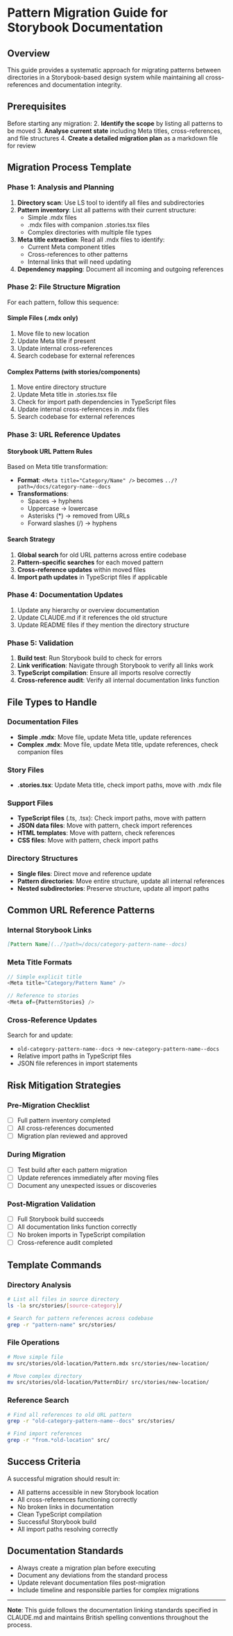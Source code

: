 # Pattern Migration Guide for Storybook Documentation

## Overview
This guide provides a systematic approach for migrating patterns between directories in a Storybook-based design system while maintaining all cross-references and documentation integrity.

## Prerequisites
Before starting any migration:
2. **Identify the scope** by listing all patterns to be moved
3. **Analyse current state** including Meta titles, cross-references, and file structures
4. **Create a detailed migration plan** as a markdown file for review

## Migration Process Template

### Phase 1: Analysis and Planning
1. **Directory scan**: Use LS tool to identify all files and subdirectories
2. **Pattern inventory**: List all patterns with their current structure:
   - Simple .mdx files
   - .mdx files with companion .stories.tsx files
   - Complex directories with multiple file types
3. **Meta title extraction**: Read all .mdx files to identify:
   - Current Meta component titles
   - Cross-references to other patterns
   - Internal links that will need updating
4. **Dependency mapping**: Document all incoming and outgoing references

### Phase 2: File Structure Migration
For each pattern, follow this sequence:

#### Simple Files (.mdx only)
1. Move file to new location
2. Update Meta title if present
3. Update internal cross-references
4. Search codebase for external references

#### Complex Patterns (with stories/components)
1. Move entire directory structure
2. Update Meta title in .stories.tsx file
3. Check for import path dependencies in TypeScript files
4. Update internal cross-references in .mdx files
5. Search codebase for external references

### Phase 3: URL Reference Updates

#### Storybook URL Pattern Rules
Based on Meta title transformation:
- **Format**: `<Meta title="Category/Name" />` becomes `../?path=/docs/category-name--docs`
- **Transformations**:
  - Spaces → hyphens
  - Uppercase → lowercase
  - Asterisks (*) → removed from URLs
  - Forward slashes (/) → hyphens

#### Search Strategy
1. **Global search** for old URL patterns across entire codebase
2. **Pattern-specific searches** for each moved pattern
3. **Cross-reference updates** within moved files
4. **Import path updates** in TypeScript files if applicable

### Phase 4: Documentation Updates
1. Update any hierarchy or overview documentation
2. Update CLAUDE.md if it references the old structure
3. Update README files if they mention the directory structure

### Phase 5: Validation
1. **Build test**: Run Storybook build to check for errors
2. **Link verification**: Navigate through Storybook to verify all links work
3. **TypeScript compilation**: Ensure all imports resolve correctly
4. **Cross-reference audit**: Verify all internal documentation links function

## File Types to Handle

### Documentation Files
- **Simple .mdx**: Move file, update Meta title, update references
- **Complex .mdx**: Move file, update Meta title, update references, check companion files

### Story Files
- **.stories.tsx**: Update Meta title, check import paths, move with .mdx file

### Support Files
- **TypeScript files** (.ts, .tsx): Check import paths, move with pattern
- **JSON data files**: Move with pattern, check import references
- **HTML templates**: Move with pattern, check references
- **CSS files**: Move with pattern, check import paths

### Directory Structures
- **Single files**: Direct move and reference update
- **Pattern directories**: Move entire structure, update all internal references
- **Nested subdirectories**: Preserve structure, update all import paths

## Common URL Reference Patterns

### Internal Storybook Links
```markdown
[Pattern Name](../?path=/docs/category-pattern-name--docs)
```

### Meta Title Formats
```typescript
// Simple explicit title
<Meta title="Category/Pattern Name" />

// Reference to stories
<Meta of={PatternStories} />
```

### Cross-Reference Updates
Search for and update:
- `old-category-pattern-name--docs` → `new-category-pattern-name--docs`
- Relative import paths in TypeScript files
- JSON file references in import statements

## Risk Mitigation Strategies

### Pre-Migration Checklist
- [ ] Full pattern inventory completed
- [ ] All cross-references documented
- [ ] Migration plan reviewed and approved

### During Migration
- [ ] Test build after each pattern migration
- [ ] Update references immediately after moving files
- [ ] Document any unexpected issues or discoveries

### Post-Migration Validation
- [ ] Full Storybook build succeeds
- [ ] All documentation links function correctly
- [ ] No broken imports in TypeScript compilation
- [ ] Cross-reference audit completed

## Template Commands

### Directory Analysis
```bash
# List all files in source directory
ls -la src/stories/[source-category]/

# Search for pattern references across codebase
grep -r "pattern-name" src/stories/
```

### File Operations
```bash
# Move simple file
mv src/stories/old-location/Pattern.mdx src/stories/new-location/

# Move complex directory
mv src/stories/old-location/PatternDir/ src/stories/new-location/
```

### Reference Search
```bash
# Find all references to old URL pattern
grep -r "old-category-pattern-name--docs" src/stories/

# Find import references
grep -r "from.*old-location" src/
```

## Success Criteria
A successful migration should result in:
- All patterns accessible in new Storybook location
- All cross-references functioning correctly
- No broken links in documentation
- Clean TypeScript compilation
- Successful Storybook build
- All import paths resolving correctly

## Documentation Standards
- Always create a migration plan before executing
- Document any deviations from the standard process
- Update relevant documentation files post-migration
- Include timeline and responsible parties for complex migrations

---

**Note**: This guide follows the documentation linking standards specified in CLAUDE.md and maintains British spelling conventions throughout the process.